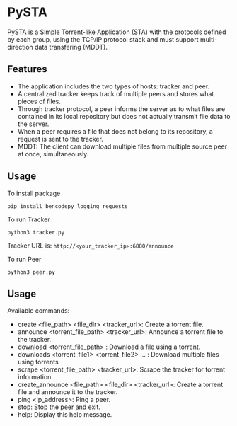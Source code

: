 # PySTA

PySTA is a Simple Torrent-like Application (STA) with the protocols defined by each group, using
the TCP/IP protocol stack and must support multi-direction data transfering (MDDT).

## Features

- The application includes the two types of hosts: tracker and peer.
- A centralized tracker keeps track of multiple peers and stores what pieces of files.
- Through tracker protocol, a peer informs the server as to what files are contained in its local
repository but does not actually transmit file data to the server.
- When a peer requires a file that does not belong to its repository, a request is sent to the
tracker.
- MDDT: The client can download multiple files from multiple source peer at once,
simultaneously.

## Usage

To install package
```
pip install bencodepy logging requests
```

To run Tracker
```
python3 tracker.py
```
Tracker URL is: `http://<your_tracker_ip>:6880/announce`

To run Peer
```
python3 peer.py
```

## Usage
Available commands:
- create <file_path> <file_dir> <tracker_url>: Create a torrent file.
- announce <torrent_file_path> <tracker_url>: Announce a torrent file to the tracker.
- download <torrent_file_path> <destination>: Download a file using a torrent.
- downloads <torrent_file1> <torrent_file2> ... <destination>: Download multiple files using torrents
- scrape <torrent_file_path> <tracker_url>: Scrape the tracker for torrent information.
- create_announce <file_path> <file_dir> <tracker_url>: Create a torrent file and announce it to the tracker.
- ping <ip_address>: Ping a peer.
- stop: Stop the peer and exit.
- help: Display this help message.